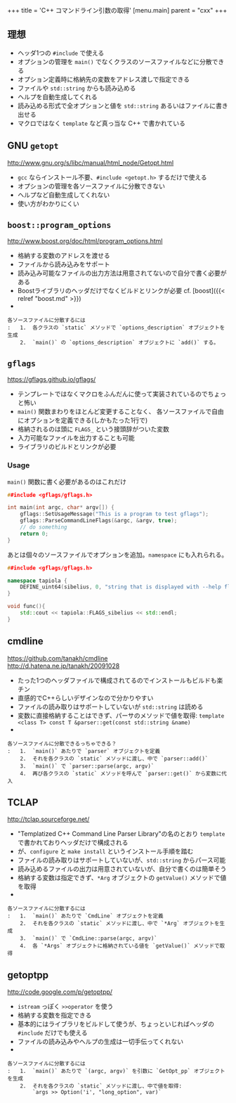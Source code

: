 +++
title = 'C++ コマンドライン引数の取得'
[menu.main]
  parent = "cxx"
+++

## 理想

-   ヘッダ1つの `#include` で使える
-   オプションの管理を `main()` でなくクラスのソースファイルなどに分散できる
-   オプション定義時に格納先の変数をアドレス渡しで指定できる
-   ファイルや `std::string` からも読み込める
-   ヘルプを自動生成してくれる
-   読み込める形式で全オプションと値を `std::string` あるいはファイルに書き出せる
-   マクロではなく `template` など真っ当な C++ で書かれている

## GNU `getopt`

<http://www.gnu.org/s/libc/manual/html_node/Getopt.html>

-   `gcc` ならインストール不要、`#include <getopt.h>` するだけで使える
-   オプションの管理を各ソースファイルに分散できない
-   ヘルプなど自動生成してくれない
-   使い方がわかりにくい

## `boost::program_options`

<http://www.boost.org/doc/html/program_options.html>

-   格納する変数のアドレスを渡せる
-   ファイルから読み込みをサポート
-   読み込み可能なファイルの出力方法は用意されてないので自分で書く必要がある
-   Boostライブラリのヘッダだけでなくビルドとリンクが必要 cf. [boost]({{< relref "boost.md" >}})
-   

    各ソースファイルに分散するには
    :   1.  各クラスの `static` メソッドで `options_description` オブジェクトを生成
        2.  `main()` の `options_description` オブジェクトに `add()` する。

## `gflags`

<https://gflags.github.io/gflags/>

-   テンプレートではなくマクロをふんだんに使って実装されているのでちょっと怖い
-   `main()` 関数まわりをほとんど変更することなく、 各ソースファイルで自由にオプションを定義できる(しかもたった1行で)
-   格納されるのは頭に `FLAGS_` という接頭辞がついた変数
-   入力可能なファイルを出力することも可能
-   ライブラリのビルドとリンクが必要

### Usage

`main()` 関数に書く必要があるのはこれだけ

```c++
##include <gflags/gflags.h>

int main(int argc, char* argv[]) {
    gflags::SetUsageMessage("This is a program to test gflags");
    gflags::ParseCommandLineFlags(&argc, &argv, true);
    // do something
    return 0;
}
```

あとは個々のソースファイルでオプションを追加。`namespace` にも入れられる。

```c++
##include <gflags/gflags.h>

namespace tapiola {
    DEFINE_uint64(sibelius, 0, "string that is displayed with --help flag");
}

void func(){
    std::cout << tapiola::FLAGS_sibelius << std::endl;
}
```

## cmdline

<https://github.com/tanakh/cmdline>\
<http://d.hatena.ne.jp/tanakh/20091028>

-   たった1つのヘッダファイルで構成されてるのでインストールもビルドも楽チン
-   直感的でC++らしいデザインなので分かりやすい
-   ファイルの読み取りはサポートしていないが `std::string` は読める
-   変数に直接格納することはできず、パーサのメソッドで値を取得:
    `template <class T> const T &parser::get(const std::string &name)`
-   

    各ソースファイルに分散できるっちゃできる？
    :   1.  `main()` あたりで `parser` オブジェクトを定義
        2.  それを各クラスの `static` メソッドに渡し、中で `parser::add()`
        3.  `main()` で `parser::parse(argc, argv)`
        4.  再び各クラスの `static` メソッドを呼んで `parser::get()` から変数に代入

## TCLAP

<http://tclap.sourceforge.net/>

-   "Templatized C++ Command Line Parser Library"の名のとおり
    `template` で書かれておりヘッダだけで構成される
-   が、`configure` と `make install` というインストール手順を踏む
-   ファイルの読み取りはサポートしていないが、`std::string` からパース可能
-   読み込めるファイルの出力は用意されていないが、自分で書くのは簡単そう
-   格納する変数は指定できず、`*Arg` オブジェクトの `getValue()` メソッドで値を取得
-   

    各ソースファイルに分散するには
    :   1.  `main()` あたりで `CmdLine` オブジェクトを定義
        2.  それを各クラスの `static` メソッドに渡し、中で `*Arg` オブジェクトを生成
        3.  `main()` で `CmdLine::parse(argc, argv)`
        4.  各 `*Args` オブジェクトに格納されている値を `getValue()` メソッドで取得

## getoptpp

<http://code.google.com/p/getoptpp/>

-   `istream` っぽく `>>operator` を使う
-   格納する変数を指定できる
-   基本的にはライブラリをビルドして使うが、ちょっといじればヘッダの `#include` だけでも使える
-   ファイルの読み込みやヘルプの生成は一切手伝ってくれない
-   

    各ソースファイルに分散するには
    :   1.  `main()` あたりで `(argc, argv)` を引数に `GetOpt_pp` オブジェクトを生成
        2.  それを各クラスの `static` メソッドに渡し、中で値を取得:
            `args >> Option('i', "long_option", var)`
